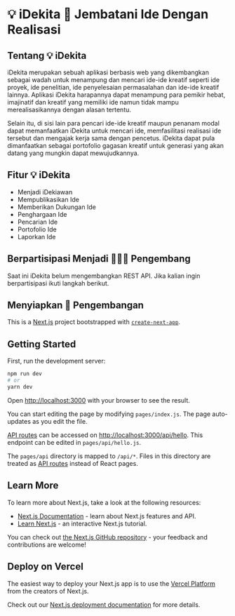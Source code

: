 # 💡 iDekita 🌉 Jembatani Ide Dengan Realisasi

## Tentang 💡 iDekita

iDekita merupakan sebuah aplikasi berbasis web yang dikembangkan sebagai wadah untuk menampung dan mencari ide-ide kreatif seperti ide proyek, ide penelitian, ide penyelesaian permasalahan dan ide-ide kreatif lainnya. Aplikasi iDekita harapannya dapat menampung para pemikir hebat, imajinatif dan kreatif yang memiliki ide namun tidak mampu merealisasikannya dengan alasan tertentu.

Selain itu, di sisi lain para pencari ide-ide kreatif maupun penanam modal dapat memanfaatkan iDekita untuk mencari ide, memfasilitasi realisasi ide tersebut dan mengajak kerja sama dengan pencetus. iDekita dapat pula dimanfaatkan sebagai portofolio gagasan kreatif untuk generasi yang akan datang yang mungkin dapat mewujudkannya.

## Fitur 💡 iDekita

- Menjadi iDekiawan
- Mempublikasikan Ide
- Memberikan Dukungan Ide
- Penghargaan Ide
- Pencarian Ide
- Portofolio Ide
- Laporkan Ide 

## Berpartisipasi Menjadi 👨🏻‍💻 Pengembang

Saat ini iDekita belum mengembangkan REST API. Jika kalian ingin berpartisipasi ikuti langkah berikut.

## Menyiapkan 🧰 Pengembangan

This is a [Next.js](https://nextjs.org/) project bootstrapped with [`create-next-app`](https://github.com/vercel/next.js/tree/canary/packages/create-next-app).

## Getting Started

First, run the development server:

```bash
npm run dev
# or
yarn dev
```

Open [http://localhost:3000](http://localhost:3000) with your browser to see the result.

You can start editing the page by modifying `pages/index.js`. The page auto-updates as you edit the file.

[API routes](https://nextjs.org/docs/api-routes/introduction) can be accessed on [http://localhost:3000/api/hello](http://localhost:3000/api/hello). This endpoint can be edited in `pages/api/hello.js`.

The `pages/api` directory is mapped to `/api/*`. Files in this directory are treated as [API routes](https://nextjs.org/docs/api-routes/introduction) instead of React pages.

## Learn More

To learn more about Next.js, take a look at the following resources:

- [Next.js Documentation](https://nextjs.org/docs) - learn about Next.js features and API.
- [Learn Next.js](https://nextjs.org/learn) - an interactive Next.js tutorial.

You can check out [the Next.js GitHub repository](https://github.com/vercel/next.js/) - your feedback and contributions are welcome!

## Deploy on Vercel

The easiest way to deploy your Next.js app is to use the [Vercel Platform](https://vercel.com/new?utm_medium=default-template&filter=next.js&utm_source=create-next-app&utm_campaign=create-next-app-readme) from the creators of Next.js.

Check out our [Next.js deployment documentation](https://nextjs.org/docs/deployment) for more details.
